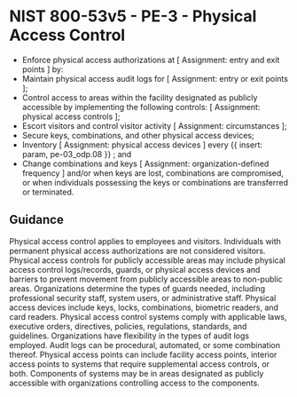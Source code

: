 # NIST 800-53v5 - PE-3 - Physical Access Control
- Enforce physical access authorizations at \[ Assignment: entry and exit points \] by:
- Maintain physical access audit logs for \[ Assignment: entry or exit points \];
- Control access to areas within the facility designated as publicly accessible by implementing the following controls: \[ Assignment: physical access controls \];
- Escort visitors and control visitor activity \[ Assignment: circumstances \];
- Secure keys, combinations, and other physical access devices;
- Inventory \[ Assignment: physical access devices \] every {{ insert: param, pe-03_odp.08 }} ; and
- Change combinations and keys \[ Assignment: organization-defined frequency \] and/or when keys are lost, combinations are compromised, or when individuals possessing the keys or combinations are transferred or terminated.
## Guidance
Physical access control applies to employees and visitors. Individuals with permanent physical access authorizations are not considered visitors. Physical access controls for publicly accessible areas may include physical access control logs/records, guards, or physical access devices and barriers to prevent movement from publicly accessible areas to non-public areas. Organizations determine the types of guards needed, including professional security staff, system users, or administrative staff. Physical access devices include keys, locks, combinations, biometric readers, and card readers. Physical access control systems comply with applicable laws, executive orders, directives, policies, regulations, standards, and guidelines. Organizations have flexibility in the types of audit logs employed. Audit logs can be procedural, automated, or some combination thereof. Physical access points can include facility access points, interior access points to systems that require supplemental access controls, or both. Components of systems may be in areas designated as publicly accessible with organizations controlling access to the components.